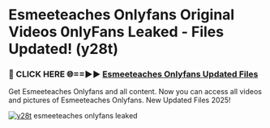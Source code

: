# Esmeeteaches Onlyfans Original Videos 0nlyFans Leaked - Files Updated! (y28t)

<h3>🔴 CLICK HERE 🌐==►► <a href="https://tinyurl.com/ms9xzufz" rel="nofollow">Esmeeteaches Onlyfans Updated Files</a></h3>

Get Esmeeteaches Onlyfans and all content. Now you can access all videos and pictures of Esmeeteaches Onlyfans. New Updated Files 2025!

[![y28t](https://i.imgur.com/PQ7UWWw.gif)](https://tinyurl.com/ms9xzufz)
esmeeteaches onlyfans leaked